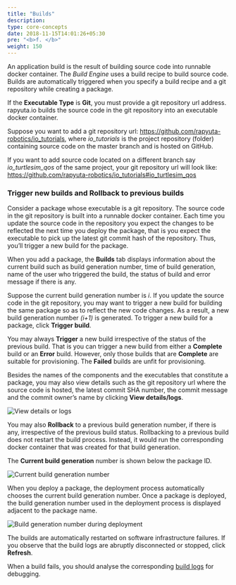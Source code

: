 ```yaml
---
title: "Builds"
description:
type: core-concepts
date: 2018-11-15T14:01:26+05:30
pre: "<b>f. </b>"
weight: 150
---
```

An application build is the result of building source code into runnable docker
container. The _Build Engine_ uses a build recipe to build source code.
Builds are automatically triggered when you specify a build recipe and a git
repository while creating a package.

If the **Executable Type** is **Git**, you must provide a git repository url address.
rapyuta.io builds the source code in the git repository into an executable
docker container.

Suppose you want to add a git repository url: https://github.com/rapyuta-robotics/io_tutorials,
where *io_tutorials* is the project repository (folder) containing source code on
the master branch and is hosted on GitHub.

If you want to add source code located on a different branch say *io_turtlesim_qos*
of the same project, your git repository url will look like:  https://github.com/rapyuta-robotics/io_tutorials#io_turtlesim_qos

### Trigger new builds and Rollback to previous builds
Consider a package whose executable is a git repository. The source code in the
git repository is built into a runnable docker container. Each time you update
the source code in the repository you expect the changes to be reflected the
next time you deploy the package, that is you expect the executable to pick up
the latest git commit hash of the repository. Thus, you’ll trigger a new build
for the package.

When you add a package, the **Builds** tab displays information about the current
build such as build generation number, time of build generation, name of the
user who triggered the build, the status of build and error message if there is
any.

Suppose the current build generation number is _i_. If you update the source code
in the git repository, you may want to trigger a new build for building the same
package so as to reflect the new code changes. As a result, a new build
generation number _(i+1)_ is generated. To trigger a new build for a package,
click **Trigger build**.

You may always **Trigger** a new build irrespective of the status of the previous
build. That is you can trigger a new build from either a **Complete** build or an
**Error** build. However, only those builds that are **Complete** are suitable for
provisioning. The **Failed** builds are unfit for provisioning.

Besides the names of the components and the executables that constitute a
package, you may also view details such as the git repository url where the
source code is hosted, the latest commit SHA number, the commit message and
the commit owner’s name by clicking **View details/logs**.

![View details or logs](/images/core-concepts/builds/trigger-rollback-view-deails.png?classes=border)

You may also **Rollback** to a previous build generation number, if there is any,
irrespective of the previous build status. Rollbacking to a previous build does
not restart the build process. Instead, it would run the corresponding docker
container that was created for that build generation.

The **Current build generation** number is shown below the package ID.

![Current build generation number](/images/core-concepts/builds/current-build-number.png?classes=border)

When you deploy a package, the deployment process automatically chooses the
current build generation number. Once a package is deployed, the build generation
number used in the deployment process is displayed adjacent to the package name.

![Build generation number during deployment](/images/core-concepts/builds/build-number-deploy.png?classes=border)

The builds are automatically restarted on software infrastructure failures.
If you observe that the build logs are abruptly disconnected or stopped,
click **Refresh**.

When a build fails, you should analyse the corresponding [build logs](/core-concepts/logging/build-logs)
for debugging.
